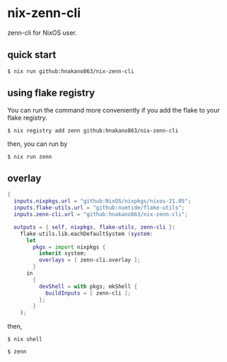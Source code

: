 # nix-zenn-cli
zenn-cli for NixOS user.

## quick start

```console
$ nix run github:hnakano863/nix-zenn-cli
```

## using flake registry

You can run the command more conveniently if you add the flake to your flake registry.

```console
$ nix registry add zenn github:hnakano863/nix-zenn-cli
```

then, you can run by

```console
$ nix run zenn
```

## overlay

```nix flake.nix
{
  inputs.nixpkgs.url = "github:NixOS/nixpkgs/nixos-21.05";
  inputs.flake-utils.url = "github:numtide/flake-utils";
  inputs.zenn-cli.url = "github:hnakano863/nix-zenn-cli";

  outputs = { self, nixpkgs, flake-utils, zenn-cli }:
    flake-utils.lib.eachDefaultSystem (system:
	  let
	    pkgs = import nixpkgs {
		  inherit system;
		  overlays = [ zenn-cli.overlay ];
	    }
      in
	    {
		  devShell = with pkgs; mkShell {
		    buildInputs = [ zenn-cli ];
		  };
	    }
	);
```

then,

```console
$ nix shell

$ zenn
```
